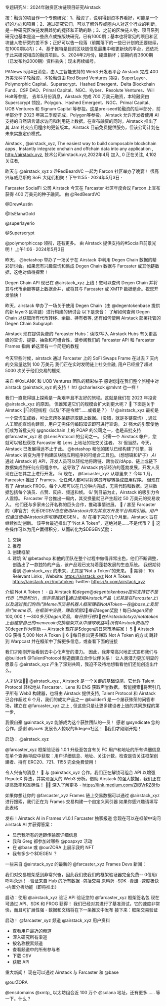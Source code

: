 专题研究N：2024年融资区块链项目研究Airstack


按：融资的项目作一个专题研究：1、融资了，说明得到资本界看好，可能是一个好的方向和项目；2、通过研究它们，可以了解外界或圈内人对这个行业的判断，是一种研究区块链发展趋势的捷径和正确的路；3、之前的区块链人物、项目系列研究也基本是追一些热点或按版块研究，已有1000期；基本也将常见的项目和区块链人物研究的差不多；正好可以告一段落（前期落下的一些已计划的还要继续，在1000期以内）；4、基于推特是目前区块链信息最集中和更新快的平台，还依托于此来研究相应的融资项目。5、2024年2月份，硬盘损坏；前期约有3600期（已发布约2000期）资料丢失；现未再续编号。

PANews 5月4日消息，由人工智能支持的 Web3 开发者平台 Airstack 完成 400 万美元种子轮融资，本轮融资由 Red Beard Ventures 领投，SuperLayer、Polymorphic Capital、Superscrypt、Hashed Emergent、Delta Blockchain Fund、CSP DAO、Primal Capital、NGC、Kyber、Resolute Ventures、Will Holt等参投。
去年5月份消息，Airstack 完成 700 万美元融资，本轮融资由 Superscrypt 领投，Polygon、Hashed Emergent、NGC、Primal Capital、UOB Ventures 和 Signum Capital 等参投。这是pre-seed轮融资的后半部分，前半部分于 2023 年第三季度完成，Polygon等参投。
Airstack 允许开发者使用 AI 支持的自然语言请求访问和利用链上数据。在宣布融资的同时，Airstack 推出了其 Jam 社交应用程序的更新版本。Airstack 目前免费提供服务，但该公司计划在未来实施定价模式。

Airstack
,
@airstack_xyz,
The easiest way to build composable blockchain apps
,
Instantly integrate onchain and offchain data into any application
,
http://airstack.xyz,
技术公司airstack.xyz,2022年4月 加入,
0 正在关注,
4,102 关注者,


昨天与
@airstack_xyz
 x 
@RedBeardVC
一起为 Farcon 社区举办了晚宴！
很高兴与威尼斯的 SoFi 大佬们相聚！下午11:55 · 2024年5月3日
·

Farcaster SocialFi 公司 Airstack 今天在 Farcaster 社区年度会议 Farcon 上宣布获得 400 万美元的种子融资。
由
@RedBeardVC
 
@DrewAustin
 
@ItsElanaGold
  
@superlayerio
 
@Superscrypt
  
@polymorphiccap
领衔，还有更多。
由 Airstack 提供支持的#SocialFi前景光明！ 上午1:06 · 2024年5月3日

昨天， 
@betashop
举办了一场关于在 Airstack 中利​​用 Degen Chain 数据的精彩研讨会。如果您有兴趣查询和集成 Degen Chain 数据与 Farcaster 或其他链数据，这绝对值得探索！

Degen Chain API 现已在
@airstack_xyz
上线！您可以查询 Degen Chain 并将其与代币余额等链上数据合并，或将其与 Farcaster 或 XMTP 数据组合。祝您开发愉快！

昨天，airstack 举办了一场关于使用 Degen Chain（由
@degentokenbase
提供的新 layer3 区块链）进行构建的研讨会
以下是录音：
了解如何查询 Degen Chain 以获取所有代币转移、余额、持有者等,
还有如何使用 Airstack 部署托管的 Degen Chain Subgraph

Airstack 现在提供免费的 Farcaster Hubs：读取/写入 Airstack Hubs
有关更高级的查询、提要、抽象和可组合性，请参阅我们的 Farcaster API 和 Farcaster Frames 指南
📹这里有一个简短的教程

今天早些时候，airstack 通过 Farcaster 上的 SoFi Swaps Frame 在过去 7 天内的交易量达到 100 万美元
我们正在实时发明链上社交金融,
用户已经投了超过 5000 次关于他们交易的框架,

来自
@0xLANK
和 UOB Ventures 团队的精彩帖子
感谢您💪在我们整个旅程中对 airstack 
@airstack_xyz
的支持！
ht/ 
@charleskok
 @mlvnt 也一样！

我们一直觉得链上探索是一条艰辛且不友好的旅程。这就是我们在 2023 年投资
@airstack_xyz
的原因。
但谁知道它们的规模会扩大到更大呢？ 👀
下面是关于 Airstack 🧵👇的短线程（以及“不是令牌”......或者是？）
1/ 
@airstack_xyz
最初是一个查询生成器，可让您跨多条链抓取链上数据。（没错，就是多链查询）,
通过人工智能查询构建器，用户无需任何编码知识即可进行查询。
2/ 强大的引擎使他们成为首批支持
@gnosischain
上的 POAP 的公司之一，也是首批支持
@farcaster_xyz
和
@LensProtocol
的公司之一。
只需一个 Airstack 帐户，您就可以轻松获取 Farcaster 和 Lens 上地址的社交关注者。
3/ 但当然，今天，Airstack 已发展得远不止于此。
@betashop
和他的团队已经构建了引擎，将 Airstack 转变为用于构建区块链应用程序的可组合工具包。（想想镐和铲子）,4/ 通过 Airstack 的 API，开发人员可以轻松地将跨链、跨协议/dApp、链上或链下数据集成到任何应用程序中。
这导致了 Airstack 内部经济的蓬勃发展，开发人员现在正在其之上进行开发。
5/ 现在， 
@farcaster_xyz
从哪里来？
今年 1 月，Farcaster 推出了 Frames，让任何人都可以将演员阵容转换成应用程序。
但现在有了 Airstack FROG，每个人都可以在几分钟内完成，无需代码和数据。这些数据包括每个演员、点赞、反应、频道和帧。
6/ 到目前为止，Airstack 的吸引力令人震惊。
Farcaster 平台推出一周内，其交换量就已产生超过 50 万美元的交易收入。
他们还与多家未公开名称的巨头合作，推动事情进展。 👀
/ 甚至 Farcaster 的（非官方）代币$DEGEN也在使用 Airstack 作为其官方开发平台和索引器。
用户仅通过使用 Airstack 即可赚取$DEGEN 。
8/ 在接下来的几个月里，Airstack 旨在继续推动创新。
该平台最近推出了“Not A Token”，这绝对是......不是代币？ 👀
这些操作可以为用户赢得积分，从而转化为$DEGEN奖励：
1. 交换
2. 推荐
3. 创建框架
4. 建筑
9/ 
@betashop
和他的团队在整个过程中做得非常出色，他们不断调整，创造出了一款独特的产品，该产品现已支持着蓬勃发展的生态系统。
我很期待看到
@airstack_xyz
的未来，尤其是“Not a Token”的未来。 👀
期待！
10/ Relevant Links
,
Website: https://airstack.xyz
Not A Token: https://airstack.xyz/notatoken
Twitter: https://x.com/airstack_xyz

介绍 Not A Token！ - 由 Airstack 和$degen 
@degentokenbase
提供支持
它不是代币（而是积分），但非常接近
1 ⃣通过使用 Airstack 产品（尤其是在 Farcaster 上）以及通过我们的热门 Meme 币交易机器人框架赚取 Not A Token — 在
@base
上发现热门 meme 币，在框架中交换，赚取奖励
2 ⃣每日$degen奖励！每日$degen奖金 100,000！— 300 多万 Degen 奖品，每日排行榜
3 ⃣在 Airstack dot xyz / notatoken 上创建您自己的 memecoin 交换框架并从中赚取收益
4 ⃣所有 Airstack 费用的 30% 用于购买更多$degen作为奖励 — Airstack 现在是$degen的日常市场买家！
5 ⃣ Airstack OG 获得 5,000 Not A Token 🙏
6 ⃣每日推出更多赚取 Not A Token 的方式
跳转到 Warpcast 并在框架中了解更多信息，或查看下面的链接

我们才刚刚开始看到去中心化声誉的潜力。
因此，我非常高兴地正式宣布我们与
@builderfi
@TalentProtocol
制造商建立合作伙伴关系！
让人类潜力更加明显的愿景与
@airstack_xyz
产生了深刻共鸣，我迫不及待地想看看他们还能创造出什么。

人才协议🤝🏼 
@airstack_xyz
,
Airstack 是一个关键的基础设施，它允许 Talent Protocol 轻松地从 Farcaster、Lens 和 ENS 获取声誉数据。
智能搜索🔎将索引几乎所有 Web3 构建器，也将由 Airstack 提供支持,
Talent Protocol 和 Airstack 已合作超过 6 个月，我们的成功产品之一
@builderfi
是一个屡获殊荣的问答市场，建立在
@farcaster_xyz
之上
,
但这些只是让更多建设者上链的共同旅程的第一步,

我很自豪
@airstack_xyz
能够成为这个获胜团队的一员！
感谢
@syndicate
您的合作，感谢
@jacek
发展令人惊叹的$degen社区！
🎩我们才刚刚开始！

启动： 
@airstack_xyz
  
@farcaster_xyz
框架验证器 1.0.1
升级至包含有关 FC 用户和地址的所有详细信息
在单个查询/响应中获取：用户详细信息、地址、关注计数，检查是否关注框架创建者、持有 ERC20、721、1155
完全免费使用！

令人兴奋的消息！ 📣
与
@airstack_xyz
合作，我们正在解锁可组合 API 以增强 ReputeX 算法，并实现强大的 Web3 分析。借助 Airstack 的强大数据，我们正在提高效率和准确性！ 💪🏽
深入了解更多 - https://link.medium.com/ZliBVrRZ8Hb

如果你想让你的
@farcaster_xyz
 Frames 链上交易数据可以通过
@airstack_xyz
进行搜索，我们正在为 Frames 交易构建一个自定义索引器
如果你感兴趣请填写此表格

发布！Airstack AI in Frames v1.0.1
Farcaster 独家报道
您现在可以在框架中询问 airstack AI 并获得答案：
- 显示我所有的远距传输器详细信息
- 我和 Greg 都参加过哪些
@poapxyz
活动
- 在
@base
或
@ourZORA
上展示我的 NFT
- 我有多少个$DEGEN ？

一些来自
@airstack_xyz
的最新的
@farcaster_xyz
 Frames Devs 新闻：

我们对交易框架感到非常兴奋，因此我们使我们的框架验证器完全免费-- 0信用/呼叫永远！
-验证来自 Hub 的所有数据
-包括交易
原料药
-SDK
-青蛙
-速度极快
-内置分析功能（即将推出）

启动：使用
@airstack_xyz
验证 API 验证您的
@farcaster_xyz
框架签名包
现在可通过 API、SDK 和 FROG 获得！
我们已经对其进行了基准测试，它的速度非常快，而且可扩展性强 - 数据和文档将在下一条推文中发布
接下来：框架交易验证

启动！ 
@farcaster_xyz
频道
@airstack_xyz
用户资料
- 查看用户最近的频道
- 深入研究所有渠道
- 按名称搜索频道
- 查看频道中的所有参与者
- 下载 CSV
- 获取 API

重大新闻！
现在可以通过 Airstack 与 Farcaster 和
@base
 
@ourZORA
 
@ensdomains
@xmtp_
以太坊组合近 100 万个
@solana
地址，还有更多……
等一下。什么？
